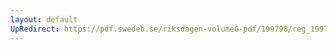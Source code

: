 ```yaml
---
layout: default
UpRedirect: https://pdf.swedeb.se/riksdagen-volumeG-pdf/199798/reg_199798/reg_199798_0341.pdf
---
```

